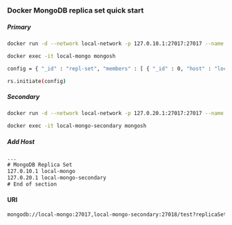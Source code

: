### Docker MongoDB replica set quick start

##### Primary

```bash
docker run -d --network local-network -p 127.0.10.1:27017:27017 --name local-mongo mongo:latest mongod --replSet repl-set

docker exec -it local-mongo mongosh

config = { "_id" : "repl-set", "members" : [ { "_id" : 0, "host" : "local-mongo:27017" }, { "_id" : 1, "host" : "local-mongo-secondary:27017" } ] }

rs.initiate(config)
```

##### Secondary

```bash
docker run -d --network local-network -p 127.0.20.1:27017:27017 --name local-mongo-secondary mongo:latest mongod --replSet repl-set

docker exec -it local-mongo-secondary mongosh
```

##### Add Host

```txt
...
# MongoDB Replica Set
127.0.10.1 local-mongo
127.0.20.1 local-mongo-secondary
# End of section
```

#### URI

```txt
mongodb://local-mongo:27017,local-mongo-secondary:27018/test?replicaSet=repl-set
```
